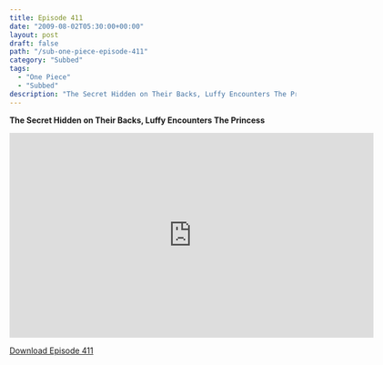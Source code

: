 ```yaml
---
title: Episode 411
date: "2009-08-02T05:30:00+00:00"
layout: post
draft: false
path: "/sub-one-piece-episode-411"
category: "Subbed"
tags:
  - "One Piece"
  - "Subbed"
description: "The Secret Hidden on Their Backs, Luffy Encounters The Princess"
---
```


**The Secret Hidden on Their Backs, Luffy Encounters The Princess**

<iframe width="640" height="360" src="https://www.rapidvideo.com/e/G0NNTHNN5K" frameborder="0" marginwidth=0 marginheight=0 scrolling=no allowfullscreen></iframe>

<a href="http://ouo.io/qs/eCodkFEQ?s=https://rapidvid.to/d/https://www.rapidvideo.com/e/G0NNTHNN5K">Download Episode 411</a>
